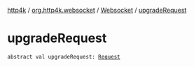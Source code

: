 [http4k](../../index.md) / [org.http4k.websocket](../index.md) / [Websocket](index.md) / [upgradeRequest](./upgrade-request.md)

# upgradeRequest

`abstract val upgradeRequest: `[`Request`](../../org.http4k.core/-request/index.md)